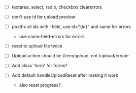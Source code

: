 - [ ] textarea, select, radio, checkbox clearerrors
- [ ] don't use id for upload preview
- [ ] postfix all ids with -field, use id="{id}" and same for errors
  - use name-field-errors for errors
- [ ] reset to upload file twice
- [ ] Upload action should be /item/upload, not /upload/create
- [ ] Add class 'form' for forms?

- [ ] Add default handleUploadReset after making it work
  - also reset progress?

